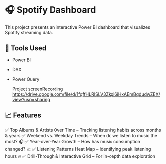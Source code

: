 # 🎧 Spotify Dashboard

This project presents an interactive Power BI dashboard that visualizes Spotify streaming data.

## 🔧 Tools Used
- Power BI
- DAX
- Power Query

  Project screenRecording
  https://drive.google.com/file/d/1fqffHLRISLV3Zkpi6iHxAEmBqdudwZEX/view?usp=sharing

## 📈 Features
✅ Top Albums & Artists Over Time – Tracking listening habits across months & years
✅ Weekend vs. Weekday Trends – When do we listen to music the most? 🎧
✅ Year-over-Year Growth – How has music consumption changed? 📈
✅ Listening Patterns Heat Map – Identifying peak listening hours 🔥
✅ Drill-Through & Interactive Grid – For in-depth data exploration
  
